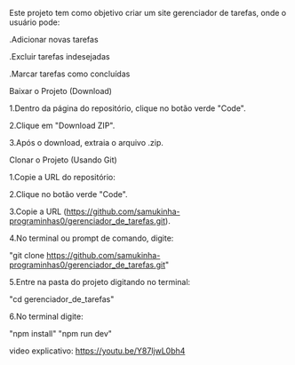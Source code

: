 Este projeto tem como objetivo criar um site gerenciador de tarefas, onde o usuário pode:

.Adicionar novas tarefas

.Excluir tarefas indesejadas

.Marcar tarefas como concluídas


Baixar o Projeto (Download)

  1.Dentro da página do repositório, clique no botão verde "Code".

  2.Clique em "Download ZIP".

  3.Após o download, extraia o arquivo .zip.

Clonar o Projeto (Usando Git)

  1.Copie a URL do repositório:

  2.Clique no botão verde "Code".

  3.Copie a URL (https://github.com/samukinha-programinhas0/gerenciador_de_tarefas.git).

  4.No terminal ou prompt de comando, digite:

"git clone https://github.com/samukinha-programinhas0/gerenciador_de_tarefas.git"

  5.Entre na pasta do projeto digitando no terminal:

"cd gerenciador_de_tarefas"

  6.No terminal digite:

 "npm install"
 "npm run dev"
  
video explicativo:
https://youtu.be/Y87ljwL0bh4
